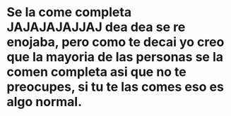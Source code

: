# Se la come completa JAJAJAJAJJAJ dea dea se re enojaba, pero como te decai yo creo que la mayoria de las personas se la comen completa asi que no te preocupes, si tu te las comes eso es algo normal. 